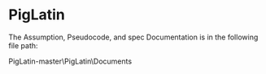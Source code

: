# PigLatin

The Assumption, Pseudocode, and spec Documentation is in the following file path:

PigLatin-master\PigLatin\Documents
